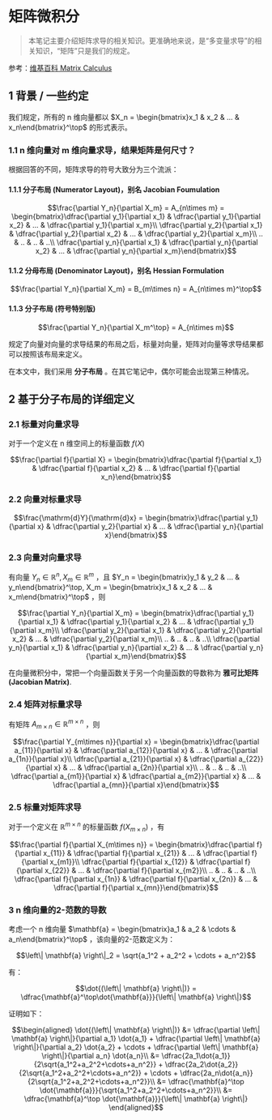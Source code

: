 # 矩阵微积分

> 本笔记主要介绍矩阵求导的相关知识。更准确地来说，是“多变量求导”的相关知识，“矩阵”只是我们的规定。

参考：[维基百科 Matrix Calculus](https://en.wikipedia.org/wiki/Matrix_calculus)

## 1 背景 / 一些约定

我们规定，所有的 n 维向量都以 $X_n = \begin{bmatrix}x_1 & x_2 & ... & x_n\end{bmatrix}^\top$ 的形式表示。

### 1.1 n 维向量对 m 维向量求导，结果矩阵是何尺寸？

根据回答的不同，矩阵求导的符号大致分为三个流派：

#### 1.1.1 分子布局 (Numerator Layout)，别名 Jacobian Foumulation

$$\frac{\partial Y_n}{\partial X_m} = A_{n\times m} = \begin{bmatrix}\dfrac{\partial y_1}{\partial x_1} & \dfrac{\partial y_1}{\partial x_2} & ... & \dfrac{\partial y_1}{\partial x_m}\\ \dfrac{\partial y_2}{\partial x_1} & \dfrac{\partial y_2}{\partial x_2} & ... & \dfrac{\partial y_2}{\partial x_m}\\ .. & .. & .. & ..\\ \dfrac{\partial y_n}{\partial x_1} & \dfrac{\partial y_n}{\partial x_2} & ... & \dfrac{\partial y_n}{\partial x_m}\end{bmatrix}$$

#### 1.1.2 分母布局 (Denominator Layout)，别名 Hessian Formulation

$$\frac{\partial Y_n}{\partial X_m} = B_{m\times n} = A_{n\times m}^\top$$

#### 1.1.3 分子布局 (符号特别版)

$$\frac{\partial Y_n}{\partial X_m^\top} = A_{n\times m}$$

规定了向量对向量的求导结果的布局之后，标量对向量，矩阵对向量等求导结果都可以按照该布局来定义。

在本文中，我们采用 **分子布局** 。在其它笔记中，偶尔可能会出现第三种情况。

## 2 基于分子布局的详细定义

### 2.1 标量对向量求导

对于一个定义在 n 维空间上的标量函数 $f(X)$

$$\frac{\partial f}{\partial X} = \begin{bmatrix}\dfrac{\partial f}{\partial x_1} & \dfrac{\partial f}{\partial x_2} & ... & \dfrac{\partial f}{\partial x_n}\end{bmatrix}$$

### 2.2 向量对标量求导

$$\frac{\mathrm{d}Y}{\mathrm{d}x} = \begin{bmatrix}\dfrac{\partial y_1}{\partial x} & \dfrac{\partial y_2}{\partial x} & ... & \dfrac{\partial y_n}{\partial x}\end{bmatrix}$$

### 2.3 向量对向量求导

有向量 $Y_n \in \mathbb{R}^n, X_m \in \mathbb{R}^m$ ，且 $Y_n = \begin{bmatrix}y_1 & y_2 & ... & y_n\end{bmatrix}^\top, X_m = \begin{bmatrix}x_1 & x_2 & ... & x_m\end{bmatrix}^\top$ ，则

$$\frac{\partial Y_n}{\partial X_m} = \begin{bmatrix}\dfrac{\partial y_1}{\partial x_1} & \dfrac{\partial y_1}{\partial x_2} & ... & \dfrac{\partial y_1}{\partial x_m}\\ \dfrac{\partial y_2}{\partial x_1} & \dfrac{\partial y_2}{\partial x_2} & ... & \dfrac{\partial y_2}{\partial x_m}\\ .. & .. & .. & ..\\ \dfrac{\partial y_n}{\partial x_1} & \dfrac{\partial y_n}{\partial x_2} & ... & \dfrac{\partial y_n}{\partial x_m}\end{bmatrix}$$

在向量微积分中，常把一个向量函数关于另一个向量函数的导数称为 **雅可比矩阵 (Jacobian Matrix)**.

### 2.4 矩阵对标量求导

有矩阵 $A_{m\times n}\in \mathbb{R}^{m\times n}$ ，则

$$\frac{\partial Y_{m\times n}}{\partial x} = \begin{bmatrix}\dfrac{\partial a_{11}}{\partial x} & \dfrac{\partial a_{12}}{\partial x} & ... & \dfrac{\partial a_{1n}}{\partial x}\\ \dfrac{\partial a_{21}}{\partial x} & \dfrac{\partial a_{22}}{\partial x} & ... & \dfrac{\partial a_{2n}}{\partial x}\\ .. & .. & .. & ..\\ \dfrac{\partial a_{m1}}{\partial x} & \dfrac{\partial a_{m2}}{\partial x} & ... & \dfrac{\partial a_{mn}}{\partial x}\end{bmatrix}$$

### 2.5 标量对矩阵求导

对于一个定义在 $\mathbb{R}^{m\times n}$ 的标量函数 $f(X_{m\times n})$ ，有

$$\frac{\partial f}{\partial X_{m\times n}} = \begin{bmatrix}\dfrac{\partial f}{\partial x_{11}} & \dfrac{\partial f}{\partial x_{21}} & ... & \dfrac{\partial f}{\partial x_{m1}}\\ \dfrac{\partial f}{\partial x_{12}} & \dfrac{\partial f}{\partial x_{22}} & ... & \dfrac{\partial f}{\partial x_{m2}}\\ .. & .. & .. & ..\\ \dfrac{\partial f}{\partial x_{1n}} & \dfrac{\partial f}{\partial x_{2n}} & ... & \dfrac{\partial f}{\partial x_{mn}}\end{bmatrix}$$

### 3 n 维向量的2-范数的导数

考虑一个 n 维向量 $\mathbf{a} = \begin{bmatrix}a_1 & a_2 & \cdots & a_n\end{bmatrix}^\top$ ，该向量的2-范数定义为：

$$\left\| \mathbf{a} \right\|_2 = \sqrt{a_1^2 + a_2^2 + \cdots + a_n^2}$$

有：

$$\dot{(\left\| \mathbf{a} \right\|)} = \dfrac{\mathbf{a}^\top\dot{\mathbf{a}}}{\left\| \mathbf{a} \right\|}$$

证明如下：

$$\begin{aligned}
\dot{(\left\| \mathbf{a} \right\|)} &= \dfrac{\partial \left\| \mathbf{a} \right\|}{\partial a_1} \dot{a_1} + \dfrac{\partial \left\| \mathbf{a} \right\|}{\partial a_2} \dot{a_2} + \cdots + \dfrac{\partial \left\| \mathbf{a} \right\|}{\partial a_n} \dot{a_n}\\
&= \dfrac{2a_1\dot{a_1}}{2\sqrt{a_1^2+a_2^2+\cdots+a_n^2}} + \dfrac{2a_2\dot{a_2}}{2\sqrt{a_1^2+a_2^2+\cdots+a_n^2}} + \cdots + \dfrac{2a_n\dot{a_n}}{2\sqrt{a_1^2+a_2^2+\cdots+a_n^2}}\\
&= \dfrac{\mathbf{a}^\top \dot{\mathbf{a}}}{\sqrt{a_1^2+a_2^2+\cdots+a_n^2}}\\
&= \dfrac{\mathbf{a}^\top \dot{\mathbf{a}}}{\left\| \mathbf{a} \right\|}
\end{aligned}$$
